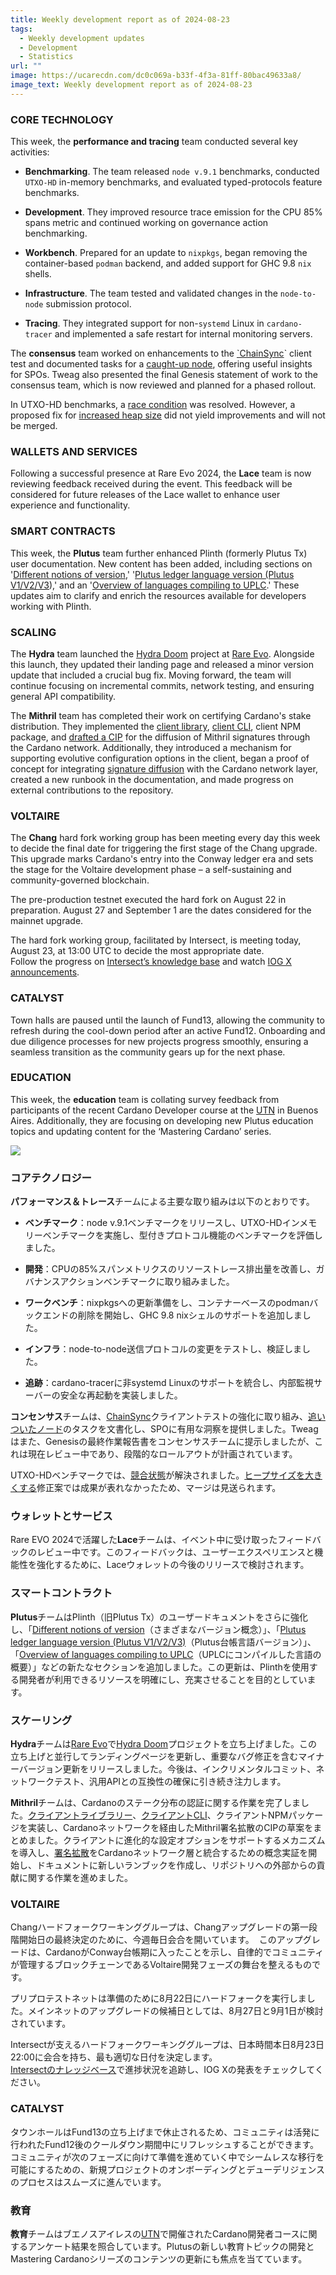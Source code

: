 ```yaml
---
title: Weekly development report as of 2024-08-23
tags:
  - Weekly development updates
  - Development
  - Statistics
url: ""
image: https://ucarecdn.com/dc0c069a-b33f-4f3a-81ff-80bac49633a8/
image_text: Weekly development report as of 2024-08-23
---
```


### CORE TECHNOLOGY

This week, the **performance and tracing** team conducted several key activities:

*   **Benchmarking**. The team released `node v.9.1` benchmarks, conducted `UTXO-HD` in-memory benchmarks, and evaluated typed-protocols feature benchmarks.
    
*   **Development**. They improved resource trace emission for the CPU 85% spans metric and continued working on governance action benchmarking.
    
*   **Workbench**. Prepared for an update to `nixpkgs`, began removing the container-based `podman` backend, and added support for GHC 9.8 `nix` shells.
    
*   **Infrastructure**. The team tested and validated changes in the `node-to-node` submission protocol.
    
*   **Tracing**. They integrated support for non-`systemd` Linux in `cardano-tracer` and implemented a safe restart for internal monitoring servers.
    

The **consensus** team worked on enhancements to the [\`ChainSync](https://github.com/IntersectMBO/ouroboros-consensus/issues/529)\` client test and documented tasks for a [caught-up node](https://github.com/IntersectMBO/ouroboros-consensus/pull/1215), offering useful insights for SPOs. Tweag also presented the final Genesis statement of work to the consensus team, which is now reviewed and planned for a phased rollout.

In UTXO-HD benchmarks, a [race condition](https://github.com/IntersectMBO/ouroboros-consensus/pull/1208) was resolved. However, a proposed fix for [increased heap size](https://github.com/IntersectMBO/ouroboros-consensus/issues/1192) did not yield improvements and will not be merged.

### WALLETS AND SERVICES

Following a successful presence at Rare Evo 2024, the **Lace** team is now reviewing feedback received during the event. This feedback will be considered for future releases of the Lace wallet to enhance user experience and functionality.

### SMART CONTRACTS

This week, the **Plutus** team further enhanced Plinth (formerly Plutus Tx) user documentation. New content has been added, including sections on '[Different notions of version](https://plutus.cardano.intersectmbo.org/docs/essential-concepts/versions),' '[Plutus ledger language version (Plutus V1/V2/V3](https://plutus.cardano.intersectmbo.org/docs/working-with-scripts/ledger-language-version)),' and an '[Overview of languages compiling to UPLC](https://plutus.cardano.intersectmbo.org/docs/delve-deeper/languages).' These updates aim to clarify and enrich the resources available for developers working with Plinth.

### SCALING

The **Hydra** team launched the [Hydra Doom](https://doom.hydra.family/) project at [Rare Evo](https://rareevo.io/). Alongside this launch, they updated their landing page and released a minor version update that included a crucial bug fix. Moving forward, the team will continue focusing on incremental commits, network testing, and ensuring general API compatibility.

The **Mithril** team has completed their work on certifying Cardano's stake distribution. They implemented the [client library](https://github.com/input-output-hk/mithril/issues/1842), [client CLI](https://github.com/input-output-hk/mithril/issues/1880), client NPM package, and [drafted a CIP](https://github.com/cardano-foundation/CIPs/pull/876) for the diffusion of Mithril signatures through the Cardano network. Additionally, they introduced a mechanism for supporting evolutive configuration options in the client, began a proof of concept for integrating [signature diffusion](https://github.com/input-output-hk/mithril/issues/1837) with the Cardano network layer, created a new runbook in the documentation, and made progress on external contributions to the repository.

### VOLTAIRE

The **Chang** hard fork working group has been meeting every day this week to decide the final date for triggering the first stage of the Chang upgrade.  This upgrade marks Cardano's entry into the Conway ledger era and sets the stage for the Voltaire development phase – a self-sustaining and community-governed blockchain.

The pre-production testnet executed the hard fork on August 22 in preparation. August 27 and September 1 are the dates considered for the mainnet upgrade. 

The hard fork working group, facilitated by Intersect, is meeting today, August 23, at 13:00 UTC to decide the most appropriate date.   
Follow the progress on [Intersect’s knowledge base](https://docs.intersectmbo.org/cardano/cardano-hardforks-and-upgrades/chang-upgrade/chang-upgrade-1-readiness#community-readiness) and watch [IOG X announcements](https://x.com/InputOutputHK).

### CATALYST

Town halls are paused until the launch of Fund13, allowing the community to refresh during the cool-down period after an active Fund12. Onboarding and due diligence processes for new projects progress smoothly, ensuring a seamless transition as the community gears up for the next phase.

### EDUCATION

This week, the **education** team is collating survey feedback from participants of the recent Cardano Developer course at the [UTN](https://utn.edu.ar/es/) in Buenos Aires. Additionally, they are focusing on developing new Plutus education topics and updating content for the ‘Mastering Cardano’ series.

![](https://ucarecdn.com/23991881-2389-4844-a365-16c0671687a9/-/preview/-/format/auto/-/quality/smart/)

### コアテクノロジー

**パフォーマンス＆トレース**チームによる主要な取り組みは以下のとおりです。

*   **ベンチマーク**：node v.9.1ベンチマークをリリースし、UTXO-HDインメモリーベンチマークを実施し、型付きプロトコル機能のベンチマークを評価しました。
    
*   **開発**：CPUの85%スパンメトリクスのリソーストレース排出量を改善し、ガバナンスアクションベンチマークに取り組みました。
    
*   **ワークベンチ**：nixpkgsへの更新準備をし、コンテナーベースのpodmanバックエンドの削除を開始し、GHC 9.8 nixシェルのサポートを追加しました。
    
*   **インフラ**：node-to-node送信プロトコルの変更をテストし、検証しました。
    
*   **追跡**：cardano-tracerに非systemd Linuxのサポートを統合し、内部監視サーバーの安全な再起動を実装しました。
    

**コンセンサス**チームは、[ChainSync](https://github.com/IntersectMBO/ouroboros-consensus/issues/529)クライアントテストの強化に取り組み、[追いついたノード](https://github.com/IntersectMBO/ouroboros-consensus/pull/1215)のタスクを文書化し、SPOに有用な洞察を提供しました。Tweagはまた、Genesisの最終作業報告書をコンセンサスチームに提示しましたが、これは現在レビュー中であり、段階的なロールアウトが計画されています。

UTXO-HDベンチマークでは、[競合状態](https://github.com/IntersectMBO/ouroboros-consensus/pull/1208)が解決されました。[ヒープサイズを大きくする](https://github.com/IntersectMBO/ouroboros-consensus/issues/1192)修正案では成果が表れなかったため、マージは見送られます。

### ウォレットとサービス

Rare EVO 2024で活躍した**Lace**チームは、イベント中に受け取ったフィードバックのレビュー中です。このフィードバックは、ユーザーエクスペリエンスと機能性を強化するために、Laceウォレットの今後のリリースで検討されます。

### スマートコントラクト

**Plutus**チームはPlinth（旧Plutus Tx）のユーザードキュメントをさらに強化し、「[Different notions of version](https://plutus.cardano.intersectmbo.org/docs/essential-concepts/versions)（さまざまなバージョン概念）」、「[Plutus ledger language version (Plutus V1/V2/V3)](https://plutus.cardano.intersectmbo.org/docs/working-with-scripts/ledger-language-version)（Plutus台帳言語バージョン）」、「[Overview of languages compiling to UPLC](https://plutus.cardano.intersectmbo.org/docs/delve-deeper/languages)（UPLCにコンパイルした言語の概要）」などの新たなセクションを追加しました。この更新は、Plinthを使用する開発者が利用できるリソースを明確にし、充実させることを目的としています。

### スケーリング

**Hydra**チームは[Rare Evo](https://rareevo.io/)で[Hydra Doom](https://doom.hydra.family/)プロジェクトを立ち上げました。この立ち上げと並行してランディングページを更新し、重要なバグ修正を含むマイナーバージョン更新をリリースしました。今後は、インクリメンタルコミット、ネットワークテスト、汎用APIとの互換性の確保に引き続き注力します。

**Mithril**チームは、Cardanoのステーク分布の認証に関する作業を完了しました。[クライアントライブラリー](https://github.com/input-output-hk/mithril/issues/1842)、[クライアントCLI](https://github.com/input-output-hk/mithril/issues/1880)、クライアントNPMパッケージを実装し、Cardanoネットワークを経由したMithril署名拡散のCIPの草案をまとめました。クライアントに進化的な設定オプションをサポートするメカニズムを導入し、[署名拡散](https://github.com/input-output-hk/mithril/issues/1837)をCardanoネットワーク層と統合するための概念実証を開始し、ドキュメントに新しいランブックを作成し、リポジトリへの外部からの貢献に関する作業を進めました。

### VOLTAIRE

Changハードフォークワーキンググループは、Changアップグレードの第一段階開始日の最終決定のために、今週毎日会合を開いています。  このアップグレードは、CardanoがConway台帳期に入ったことを示し、自律的でコミュニティが管理するブロックチェーンであるVoltaire開発フェーズの舞台を整えるものです。

プリプロテストネットは準備のために8月22日にハードフォークを実行しました。メインネットのアップグレードの候補日としては、8月27日と9月1日が検討されています。 

Intersectが支えるハードフォークワーキンググループは、日本時間本日8月23日22:00に会合を持ち、最も適切な日付を決定します。   
[Intersectのナレッジベース](https://docs.intersectmbo.org/cardano/cardano-hardforks-and-upgrades/chang-upgrade/chang-upgrade-1-readiness#community-readiness)で進捗状況を追跡し、IOG Xの発表をチェックしてください。

### CATALYST

タウンホールはFund13の立ち上げまで休止されるため、コミュニティは活発に行われたFund12後のクールダウン期間中にリフレッシュすることができます。コミュニティが次のフェーズに向けて準備を進めていく中でシームレスな移行を可能にするための、新規プロジェクトのオンボーディングとデューデリジェンスのプロセスはスムーズに進んでいます。

### 教育

**教育**チームはブエノスアイレスの[UTN](https://utn.edu.ar/es/)で開催されたCardano開発者コースに関するアンケート結果を照合しています。Plutusの新しい教育トピックの開発とMastering Cardanoシリーズのコンテンツの更新にも焦点を当てています。
